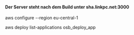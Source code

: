 #### Der Server steht nach dem Build unter sha.linkpc.net:3000


aws configure --region
eu-central-1

aws deploy list-applications
osb_deploy_app